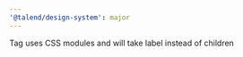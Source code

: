 ```yaml
---
'@talend/design-system': major
---
```


Tag uses CSS modules and will take label instead of children
